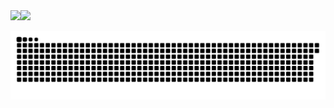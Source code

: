 <div>
<a href="https://github.com/ribeiroestevao">
<img height="180em" src="https://github-readme-stats.vercel.app/api?username=ribeiroestevao&show_icons=true&theme=dark&include_all_commits=true&count_private=true"/><img height="180em" src="https://github-readme-stats.vercel.app/api/top-langs/?username=ribeiroestevao&layout=compact&langs_count=7&theme=dark"/>
</div>

![Snake animation](https://github.com/ribeiroestevao/ribeiroestevao/blob/output/github-contribution-grid-snake.svg)
